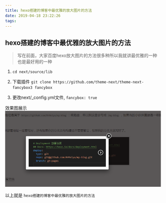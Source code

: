 ```yaml
---
title: hexo搭建的博客中最优雅的放大图片的方法
date: 2019-04-18 23:22:26
tags:
---
```



## hexo搭建的博客中最优雅的放大图片的方法

> 写在前面，大家百度hexo放大图片的方法很多种所以我就讲最优雅的一种也是最好用的一种

1. `cd next/source/lib`

2. 下载插件 `git clone https://github.com/theme-next/theme-next-fancybox3 fancybox`

3. 更改next/_config.yml文件,  `fancybox: true`

效果图展示
![](hexo搭建的博客中最优雅的放大图片的方法/hexo-sfd.png)

以上就是 `hexo搭建的博客中最优雅的放大图片的方法`